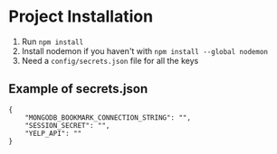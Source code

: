 # Project Installation

1. Run `npm install`
2. Install nodemon if you haven't with `npm install --global nodemon`
3. Need a `config/secrets.json` file for all the keys

## Example of secrets.json

```
{
    "MONGODB_BOOKMARK_CONNECTION_STRING": "",
    "SESSION_SECRET": "",
    "YELP_API": ""
}
```